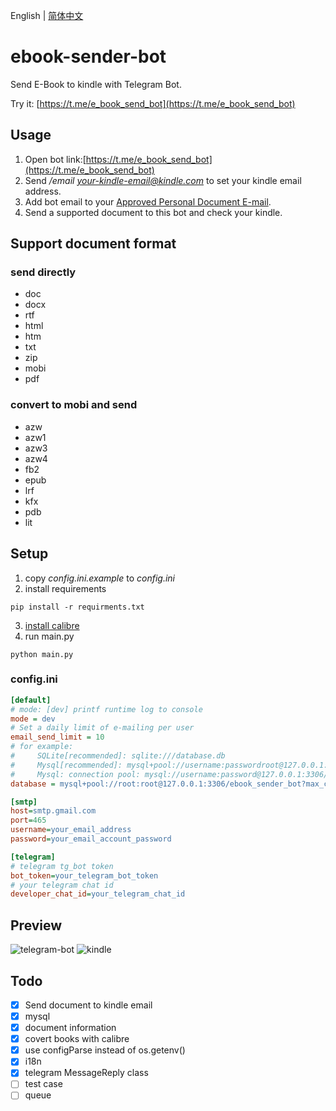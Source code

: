 English | [简体中文](README-ZH.md)

# ebook-sender-bot
Send E-Book to kindle with Telegram Bot.

Try it: [https://t.me/e_book_send_bot](https://t.me/e_book_send_bot)

## Usage

1. Open bot link:[https://t.me/e_book_send_bot](https://t.me/e_book_send_bot)
2. Send */email your-kindle-email@kindle.com* to set your kindle email address.
3. Add bot email to your [Approved Personal Document E-mail](https://www.amazon.com/hz/mycd/myx#/home/settings/payment).
4. Send a supported document to this bot and check your kindle.

## Support document format
### send directly
- doc 
- docx 
- rtf 
- html 
- htm 
- txt 
- zip 
- mobi 
- pdf
### convert to mobi and send
- azw 
- azw1 
- azw3 
- azw4 
- fb2 
- epub 
- lrf 
- kfx 
- pdb 
- lit 

## Setup
1. copy *config.ini.example* to *config.ini*
2. install requirements
```shell
pip install -r requirments.txt
```
3. [install calibre](https://calibre-ebook.com/download)
4. run main.py
```shell
python main.py
```

### config.ini
```ini
[default]
# mode: [dev] printf runtime log to console 
mode = dev
# Set a daily limit of e-mailing per user
email_send_limit = 10
# for example:
#     SQLite[recommended]: sqlite:///database.db
#     Mysql[recommended]: mysql+pool://username:passwordroot@127.0.0.1:3306/ebook_sender_bot?max_connections=20&stale_timeout=300
#     Mysql: connection pool: mysql://username:password@127.0.0.1:3306/ebook_sender_bot
database = mysql+pool://root:root@127.0.0.1:3306/ebook_sender_bot?max_connections=20&stale_timeout=300

[smtp]
host=smtp.gmail.com
port=465
username=your_email_address
password=your_email_account_password

[telegram]
# telegram tg_bot token
bot_token=your_telegram_bot_token
# your telegram chat id
developer_chat_id=your_telegram_chat_id
```

## Preview
![telegram-bot](https://cdn.jsdelivr.net/gh/image-backup/qcgzxw-images@master/image/16344769229431634476922938.png)
![kindle](https://cdn.jsdelivr.net/gh/image-backup/qcgzxw-images@master/image/16344842508421634484250830.png)

## Todo
- [x] Send document to kindle email
- [x] mysql
- [x] document information
- [x] covert books with calibre
- [x] use configParse instead of os.getenv()
- [x] i18n
- [x] telegram MessageReply class
- [ ] test case
- [ ] queue
